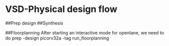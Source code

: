 # VSD-Physical design flow


##Prep design
##Synthesis

##Floorplanning
After starting an interactive mode for openlane, we need to do 
prep -design picorv32a -tag <synthesis run tag name>
run_floorplanning
